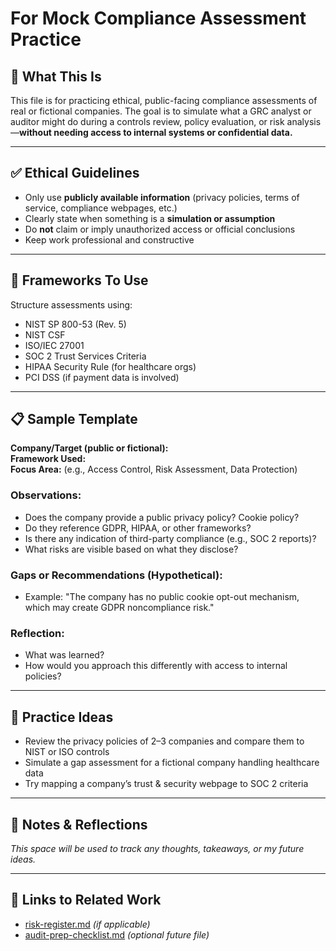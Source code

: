 # For Mock Compliance Assessment Practice

## 🧠 What This Is
This file is for practicing ethical, public-facing compliance assessments of real or fictional companies. The goal is to simulate what a GRC analyst or auditor might do during a controls review, policy evaluation, or risk analysis—**without needing access to internal systems or confidential data.**

---

## ✅ Ethical Guidelines
- Only use **publicly available information** (privacy policies, terms of service, compliance webpages, etc.)
- Clearly state when something is a **simulation or assumption**
- Do **not** claim or imply unauthorized access or official conclusions
- Keep work professional and constructive

---

## 🧰 Frameworks To Use
Structure assessments using:
- NIST SP 800-53 (Rev. 5)
- NIST CSF
- ISO/IEC 27001
- SOC 2 Trust Services Criteria
- HIPAA Security Rule (for healthcare orgs)
- PCI DSS (if payment data is involved)

---

## 📋 Sample Template
**Company/Target (public or fictional):**  
**Framework Used:**  
**Focus Area:** (e.g., Access Control, Risk Assessment, Data Protection)  

### Observations:
- Does the company provide a public privacy policy? Cookie policy?
- Do they reference GDPR, HIPAA, or other frameworks?
- Is there any indication of third-party compliance (e.g., SOC 2 reports)?
- What risks are visible based on what they disclose?

### Gaps or Recommendations (Hypothetical):
- Example: "The company has no public cookie opt-out mechanism, which may create GDPR noncompliance risk."

### Reflection:
- What was learned?
- How would you approach this differently with access to internal policies?

---

## 🧪 Practice Ideas
- Review the privacy policies of 2–3 companies and compare them to NIST or ISO controls
- Simulate a gap assessment for a fictional company handling healthcare data
- Try mapping a company’s trust & security webpage to SOC 2 criteria

---

## 📝 Notes & Reflections
_This space will be used to track any thoughts, takeaways, or my future ideas._

---

## 📎 Links to Related Work
- [risk-register.md](./risk-register.md) *(if applicable)*
- [audit-prep-checklist.md](./audit-prep-checklist.md) *(optional future file)*
